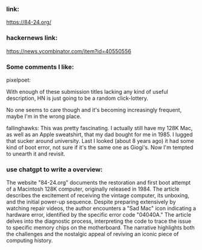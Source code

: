 ### link:

https://84-24.org/

### hackernews link:

https://news.ycombinator.com/item?id=40550556

### Some comments I like:  

pixelpoet:  

With enough of these submission titles lacking any kind of useful description, HN is just going to be a random click-lottery.

No one seems to care though and it's becoming increasingly frequent, maybe I'm in the wrong place.



fallinghawks:
This was pretty fascinating. I actually still have my 128K Mac, as well  as an Apple sweatshirt, that my dad bought for me in 1985. I lugged that sucker around university. Last I looked (about 8 years ago) it had some kind of boot error, not sure if it's the same one as Giogi's. Now I'm  tempted to unearth it and revisit.

### use chatgpt to write a overview:

The website "84-24.org" documents the restoration and first boot attempt of a Macintosh 128K computer, originally released in 1984. The article describes the excitement of receiving the vintage computer, its unboxing, and the initial power-up sequence. Despite preparing extensively by watching repair videos, the author encounters a "Sad Mac" icon indicating a hardware error, identified by the specific error code "04040A." The article delves into the diagnostic process, interpreting the code to trace the issue to specific memory chips on the motherboard. The narrative highlights both the challenges and the nostalgic appeal of reviving an iconic piece of computing history.

